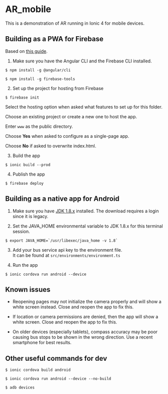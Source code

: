 # AR_mobile

This is a demonstration of AR running in Ionic 4 for mobile devices.

## Building as a PWA for Firebase

Based on [this guide](https://ionicframework.com/docs/angular/pwa).

1. Make sure you have the Angular CLI and the Firebase CLI installed.

`$ npm install -g @angular/cli`

`$ npm install -g firebase-tools`

2. Set up the project for hosting from Firebase

`$ firebase init`

Select the hosting option when asked what features to set up for this folder.

Choose an existing project or create a new one to host the app.

Enter `www` as the public directory.

Choose **Yes** when asked to configure as a single-page app.

Choose **No** if asked to overwrite index.html.

3. Build the app

`$ ionic build --prod`

4. Publish the app

`$ firebase deploy`

## Building as a native app for Android

1. Make sure you have
[JDK 1.8.x](https://www.oracle.com/technetwork/java/javase/downloads/jdk8-downloads-2133151.html)
installed. The download requires a login since it is legacy.
<!-- http://bugmenot.com/view/oracle.com -->

2. Set the JAVA_HOME environmental variable to JDK 1.8.x for this terminal
session.

`` $ export JAVA_HOME=`/usr/libexec/java_home -v 1.8` ``

3. Add your bus service api key to the environment file.<br>It can be found at
`src/environments/environment.ts`

4. Run the app

`$ ionic cordova run android --device`

## Known issues

- Reopening pages may not initialize the camera properly and will show a white
screen instead. Close and reopen the app to fix this.

- If location or camera permissions are denied, then the app will show a white
screen. Close and reopen the app to fix this.

- On older devices (especially tablets), compass accuracy may be poor causing
bus stops to be shown in the wrong direction. Use a recent smartphone for best
results.

## Other useful commands for dev

`$ ionic cordova build android`

`$ ionic cordova run android --device --no-build`

`$ adb devices`